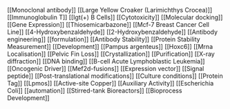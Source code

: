 [[Monoclonal antibody]]
[[Large Yellow Croaker (Larimichthys Crocea)]]
[[Immunoglobulin T]]
[[Igt(+) B Cells]]
[[Cytotoxicity]]
[[Molecular docking]]
[[Gene Expression]]
[[Thiosemicarbazone]]
[[Mcf-7 Breast Cancer Cell Line]]
[[4-Hydroxybenzaldehyde]]
[[2-Hydroxybenzaldehyde]]
[[Antibody engineering]]
[[formulation]]
[[Antibody Stability]]
[[Protein Stability Measurement]]
[[Development]]
[[Pampus argenteus]]
[[Hoxc6]]
[[Mrna Localisation]]
[[Pelvic Fin Loss]]
[[Crystallization]]
[[Purification]]
[[X-ray diffraction]]
[[DNA binding]]
[[B-cell Acute Lymphoblastic Leukemia]]
[[Oncogenic Driver]]
[[Mef2d-fusions]]
[[Expression vector]]
[[Signal peptide]]
[[Post-translational modifications]]
[[Culture conditions]]
[[Protein Tag]]
[[Lpmos]]
[[Active-site Copper]]
[[Auxiliary Activity]]
[[Escherichia Coli]]
[[automation]]
[[Stirred-tank Bioreactors]]
[[Bioprocess Development]]
